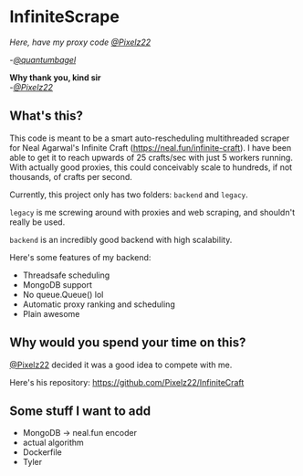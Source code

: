 # InfiniteScrape

_Here, have my proxy code [@Pixelz22](https://github.com/Pixelz22)_

-_[@quantumbagel](https://github.com/quantumbagel)_
  
**Why thank you, kind sir**  
-_[@Pixelz22](https://github.com/Pixelz22)_

## What's this?

This code is meant to be a smart auto-rescheduling multithreaded scraper for Neal Agarwal's Infinite Craft
(https://neal.fun/infinite-craft).
I have been able to get it to reach upwards of 25 crafts/sec with just 5 workers running.
With actually good proxies, this could conceivably scale to hundreds, if not thousands, of crafts per second.

Currently, this project only has two folders: `backend` and `legacy`. 

`legacy` is me screwing around with proxies and web scraping, and shouldn't really be used.

`backend` is an incredibly good backend with high scalability. 


Here's some features of my backend:

* Threadsafe scheduling 
* MongoDB support
* No queue.Queue() lol
* Automatic proxy ranking and scheduling
* Plain awesome

## Why would you spend your time on this?


 [@Pixelz22](https://github.com/Pixelz22) decided it was a good idea to compete with me. 

Here's his repository: https://github.com/Pixelz22/InfiniteCraft


## Some stuff I want to add

- MongoDB -> neal.fun encoder
- actual algorithm
- Dockerfile
- Tyler






